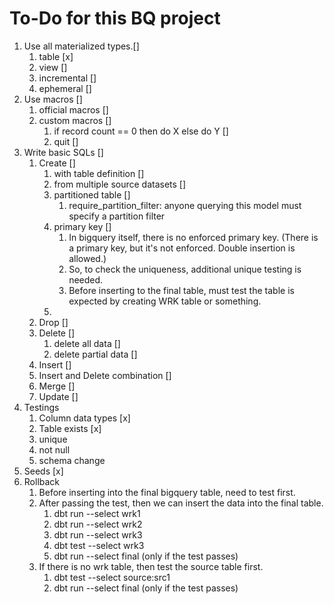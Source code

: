 # To-Do for this BQ project

1. Use all materialized types.[]
   1. table [x]
   2. view []
   3. incremental []
   4. ephemeral []
2. Use macros []
   1. official macros []
   2. custom macros []
      1. if record count == 0 then do X else do Y []
      2. quit []
3. Write basic SQLs []
   1. Create []
      1. with table definition []
      2. from multiple source datasets []
      3. partitioned table []
         1. require_partition_filter: anyone querying this model must specify a partition filter
      4. primary key []
         1. In bigquery itself, there is no enforced primary key. (There is a primary key, but it's not enforced. Double insertion is allowed.)
         2. So, to check the uniqueness, additional unique testing is needed.
         3. Before inserting to the final table, must test the table is expected by creating WRK table or something.
      5. 
   2. Drop []
   3. Delete []
      1. delete all data []
      2. delete partial data []
   4. Insert []
   5. Insert and Delete combination []
   6. Merge []
   7. Update []
4. Testings
   1. Column data types [x]
   2. Table exists [x]
   3. unique
   4. not null
   5. schema change
5. Seeds [x]
6. Rollback
   1. Before inserting into the final bigquery table, need to test first.
   2. After passing the test, then we can insert the data into the final table.
      1. dbt run --select wrk1
      2. dbt run --select wrk2
      3. dbt run --select wrk3
      4. dbt test --select wrk3
      5. dbt run --select final (only if the test passes)
   3. If there is no wrk table, then test the source table first.
      1. dbt test --select source:src1
      2. dbt run --select final (only if the test passes)
